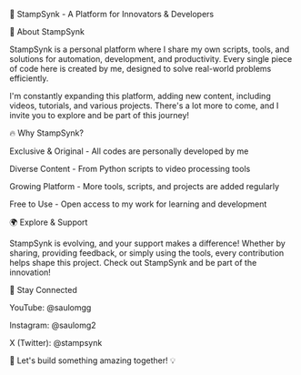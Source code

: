 🚀 StampSynk - A Platform for Innovators & Developers

📌 About StampSynk

StampSynk is a personal platform where I share my own scripts, tools, and solutions for automation, development, and productivity. Every single piece of code here is created by me, designed to solve real-world problems efficiently.

I'm constantly expanding this platform, adding new content, including videos, tutorials, and various projects. There's a lot more to come, and I invite you to explore and be part of this journey!

🔥 Why StampSynk?

Exclusive & Original - All codes are personally developed by me

Diverse Content - From Python scripts to video processing tools

Growing Platform - More tools, scripts, and projects are added regularly

Free to Use - Open access to my work for learning and development

🌍 Explore & Support

StampSynk is evolving, and your support makes a difference! Whether by sharing, providing feedback, or simply using the tools, every contribution helps shape this project. Check out StampSynk and be part of the innovation!

🔗 Stay Connected

YouTube: @saulomgg

Instagram: @saulomg2

X (Twitter): @stampsynk

🚀 Let's build something amazing together! 💡
